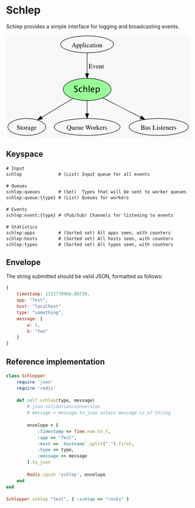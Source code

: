 # Schlep

Schlep provides a simple interface for logging and broadcasting events.

![Schlep](https://github.com/Movitas/schlep/raw/master/Readme.png)

## Keyspace

```
# Input
schlep              # (List) Input queue for all events

# Queues
schlep:queues       # (Set)  Types that will be sent to worker queues
schlep:queue:{type} # (List) Queues for workers

# Events
schlep:event:{type} # (Pub/Sub) Channels for listening to events

# Statistics
schlep:apps         # (Sorted set) All apps seen, with counters
schlep:hosts        # (Sorted set) All hosts seen, with counters
schlep:types        # (Sorted set) All types seen, with counters
```

## Envelope

The string submitted should be valid JSON, formatted as follows:

```js
{
    timestamp: 1322770966.80738,
    app: "Test",
    host: "localhost"
    type: "something",
    message: {
        a: 1,
        b: "two"
    }
}
```

## Reference implementation

```rb
class Schlepper
    require 'json'
    require 'redis'

    def self.schlep(type, message)
        # json validation/conversion
        # message = message.to_json unless message.is_a? String
    
        envelope = {
            :timestamp => Time.now.to_f,
            :app => "Test",
            :host => `hostname`.split(".").first,
            :type => type, 
            :message => message
        }.to_json
        
        Redis.rpush 'schlep', envelope
    end
end

Schlepper.schlep "test", { :schlep => "rocks" }
```


